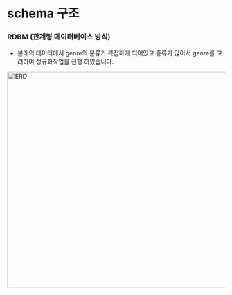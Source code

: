 # schema 구조

### RDBM (관계형 데이터베이스 방식)

+ 본래의 데이터에서 genre의 분류가 복잡하게 되어있고 종류가 많아서 genre를 고려하여 정규화작업을 진행 하였습니다.


<img 
src="https://github.com/user-attachments/assets/1e19ec62-7b22-4840-b81b-dd6320400315"
width="800px"
height="500px"
title="px 100"
alt="ERD"></img><br/>





